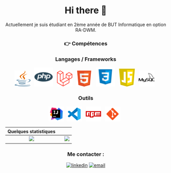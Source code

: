<h1 align="center"> Hi there 👋 </h1>
<div align="center">


Actuellement je suis étudiant en 2ème année de BUT Informatique en option RA-DWM.

### :point_right: Compétences
### Langages / Frameworks
<img src="./assets/images/java2.png" alt="java" title="Java"/>&nbsp;&nbsp;
<img src="./assets/images/php2.png" alt="PHP" title="Php"/>&nbsp;&nbsp; 
<img src="./assets/images/laravel.png" alt="Laravel" title="Laravel"/>&nbsp;&nbsp; 
<img src="./assets/images/html.png" alt="HTML" title="HTML"/>&nbsp;&nbsp; 
<img src="./assets/images/css3.png" alt="CSS" title="CSS"/>&nbsp;&nbsp; 
<img src="./assets/images/js.png" alt="JavaScript" title="JavaScript"/>&nbsp;&nbsp; 
<img src="./assets/images/mysql3.png" alt="MySQL" title="MySQL"/>&nbsp;&nbsp; 

### Outils
<img src="./assets/images/intellij2.png" alt ="intellij" title="Intellij"/>&nbsp;
<img src="./assets/images/vs-code.png" alt ="vs-code" title="Visual studio code"/>&nbsp;&nbsp; 
<img src="./assets/images/npm.png" alt ="NPM" title="NPM"/>&nbsp;&nbsp; 
<img src="./assets/images/git.png" alt ="Git" title="Git"/>&nbsp;&nbsp; 

| Quelques statistiques | | |
| :---: |:---:| :---:|
| ![](https://github-readme-stats.vercel.app/api/top-langs/?username=AntoineRionde&theme=radical&hide_langs_below=8&count_private=true)     |  | ![](https://github-readme-stats.vercel.app/api?username=AntoineRionde&show_icons=true&theme=radical&count_private=true) |

### Me contacter :
[![linkedin](https://img.shields.io/badge/linkedin--lightgrey?style=social&logo=linkedin)](https://www.linkedin.com/in/antoine-rnd88/)
[![email](https://img.shields.io/badge/email--lightgrey?style=social&logo=gmail)](mailto:s.antoine.rnd7@gmail.com)
<div>
